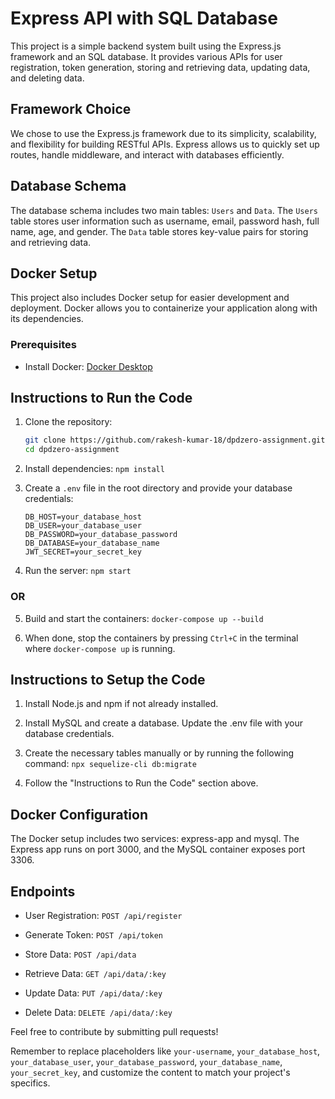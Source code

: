 # Express API with SQL Database

This project is a simple backend system built using the Express.js framework and an SQL database. It provides various APIs for user registration, token generation, storing and retrieving data, updating data, and deleting data.

## Framework Choice

We chose to use the Express.js framework due to its simplicity, scalability, and flexibility for building RESTful APIs. Express allows us to quickly set up routes, handle middleware, and interact with databases efficiently.

## Database Schema

The database schema includes two main tables: `Users` and `Data`. The `Users` table stores user information such as username, email, password hash, full name, age, and gender. The `Data` table stores key-value pairs for storing and retrieving data.

## Docker Setup

This project also includes Docker setup for easier development and deployment. Docker allows you to containerize your application along with its dependencies.

### Prerequisites

- Install Docker: [Docker Desktop](https://www.docker.com/products/docker-desktop)

## Instructions to Run the Code

1. Clone the repository:
   ```bash
   git clone https://github.com/rakesh-kumar-18/dpdzero-assignment.git
   cd dpdzero-assignment
   ```
   
2. Install dependencies:
   `npm install`
   
3. Create a `.env` file in the root directory and provide your database credentials:
   ```plaintext
   DB_HOST=your_database_host
   DB_USER=your_database_user
   DB_PASSWORD=your_database_password
   DB_DATABASE=your_database_name
   JWT_SECRET=your_secret_key
   ```
   
4. Run the server:
   `npm start`
   
### OR

5. Build and start the containers:
   `docker-compose up --build`

6. When done, stop the containers by pressing `Ctrl+C` in the terminal where `docker-compose up` is running.

   


## Instructions to Setup the Code

1. Install Node.js and npm if not already installed.

2. Install MySQL and create a database. Update the .env file with your database credentials.

3. Create the necessary tables manually or by running the following command:
```npx sequelize-cli db:migrate```

4. Follow the "Instructions to Run the Code" section above.

## Docker Configuration

The Docker setup includes two services: express-app and mysql. The Express app runs on port 3000, and the MySQL container exposes port 3306.
   
## Endpoints

- User Registration: `POST /api/register`
  
- Generate Token: `POST /api/token`
  
- Store Data: `POST /api/data`
  
- Retrieve Data: `GET /api/data/:key`
  
- Update Data: `PUT /api/data/:key`
  
- Delete Data: `DELETE /api/data/:key`

Feel free to contribute by submitting pull requests!

Remember to replace placeholders like `your-username`, `your_database_host`, `your_database_user`, `your_database_password`, `your_database_name`, `your_secret_key`, and customize the content to match your project's specifics.
